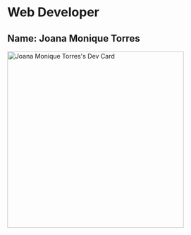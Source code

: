 # Web Developer
## Name: Joana Monique Torres
<a href="https://app.daily.dev/JamDev"><img src="https://api.daily.dev/devcards/c4eac7bacab043588d76096e4bbc61a6.png?r=hoz" width="400" alt="Joana Monique Torres's Dev Card"/></a>
